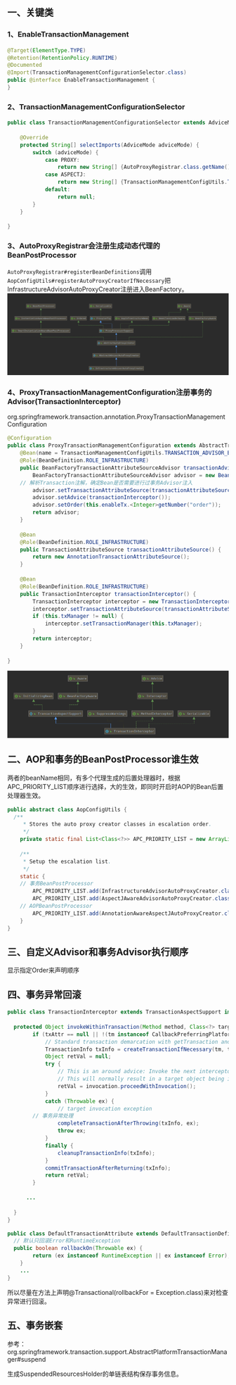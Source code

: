 ## 一、关键类

### 1、EnableTransactionManagement

```java
@Target(ElementType.TYPE)
@Retention(RetentionPolicy.RUNTIME)
@Documented
@Import(TransactionManagementConfigurationSelector.class)
public @interface EnableTransactionManagement {
}
```

### 2、TransactionManagementConfigurationSelector

```java
public class TransactionManagementConfigurationSelector extends AdviceModeImportSelector<EnableTransactionManagement> {

	@Override
	protected String[] selectImports(AdviceMode adviceMode) {
		switch (adviceMode) {
			case PROXY:
				return new String[] {AutoProxyRegistrar.class.getName(), ProxyTransactionManagementConfiguration.class.getName()};
			case ASPECTJ:
				return new String[] {TransactionManagementConfigUtils.TRANSACTION_ASPECT_CONFIGURATION_CLASS_NAME};
			default:
				return null;
		}
	}

}
```
### 3、AutoProxyRegistrar会注册生成动态代理的BeanPostProcessor

`AutoProxyRegistrar#registerBeanDefinitions`调用`AopConfigUtils#registerAutoProxyCreatorIfNecessary`把InfrastructureAdvisorAutoProxyCreator注册进入BeanFactory。
![InfrastructureAdvisorAutoProxyCreator类结构图](pic/1240-20210115015536824.png)

### 4、ProxyTransactionManagementConfiguration注册事务的Advisor(TransactionInterceptor)

org.springframework.transaction.annotation.ProxyTransactionManagementConfiguration

```java
@Configuration
public class ProxyTransactionManagementConfiguration extends AbstractTransactionManagementConfiguration {
	@Bean(name = TransactionManagementConfigUtils.TRANSACTION_ADVISOR_BEAN_NAME)
	@Role(BeanDefinition.ROLE_INFRASTRUCTURE)
	public BeanFactoryTransactionAttributeSourceAdvisor transactionAdvisor() {
		BeanFactoryTransactionAttributeSourceAdvisor advisor = new BeanFactoryTransactionAttributeSourceAdvisor();
    // 解析Transaction注解，确定Bean是否需要进行过事务Advisor注入
		advisor.setTransactionAttributeSource(transactionAttributeSource());
		advisor.setAdvice(transactionInterceptor());
		advisor.setOrder(this.enableTx.<Integer>getNumber("order"));
		return advisor;
	}

	@Bean
	@Role(BeanDefinition.ROLE_INFRASTRUCTURE)
	public TransactionAttributeSource transactionAttributeSource() {
		return new AnnotationTransactionAttributeSource();
	}

	@Bean
	@Role(BeanDefinition.ROLE_INFRASTRUCTURE)
	public TransactionInterceptor transactionInterceptor() {
		TransactionInterceptor interceptor = new TransactionInterceptor();
		interceptor.setTransactionAttributeSource(transactionAttributeSource());
		if (this.txManager != null) {
			interceptor.setTransactionManager(this.txManager);
		}
		return interceptor;
	}

}
```


![TransactionInterceptor类结构图](pic/1240-20210115015536798.png)

## 二、AOP和事务的BeanPostProcessor谁生效

两者的beanName相同，有多个代理生成的后置处理器时，根据APC_PRIORITY_LIST顺序进行选择，大的生效，即同时开启时AOP的Bean后置处理器生效。

```java
public abstract class AopConfigUtils {
  /**
	 * Stores the auto proxy creator classes in escalation order.
	 */
	private static final List<Class<?>> APC_PRIORITY_LIST = new ArrayList<Class<?>>();

	/**
	 * Setup the escalation list.
	 */
	static {
    // 事务BeanPostProcessor
		APC_PRIORITY_LIST.add(InfrastructureAdvisorAutoProxyCreator.class);
		APC_PRIORITY_LIST.add(AspectJAwareAdvisorAutoProxyCreator.class);
    // AOPBeanPostProcessor
		APC_PRIORITY_LIST.add(AnnotationAwareAspectJAutoProxyCreator.class);
	}
}
```

## 三、自定义Advisor和事务Advisor执行顺序

显示指定Order来声明顺序

## 四、事务异常回滚

```java
public class TransactionInterceptor extends TransactionAspectSupport implements MethodInterceptor, Serializable {
  
  protected Object invokeWithinTransaction(Method method, Class<?> targetClass, final InvocationCallback invocation) throws Throwable {
		if (txAttr == null || !(tm instanceof CallbackPreferringPlatformTransactionManager)) {
			// Standard transaction demarcation with getTransaction and commit/rollback calls.
			TransactionInfo txInfo = createTransactionIfNecessary(tm, txAttr, joinpointIdentification);
			Object retVal = null;
			try {
				// This is an around advice: Invoke the next interceptor in the chain.
				// This will normally result in a target object being invoked.
				retVal = invocation.proceedWithInvocation();
			}
			catch (Throwable ex) {
				// target invocation exception
        // 事务异常处理
				completeTransactionAfterThrowing(txInfo, ex);
				throw ex;
			}
			finally {
				cleanupTransactionInfo(txInfo);
			}
			commitTransactionAfterReturning(txInfo);
			return retVal;
		}
    
	  ...
    
  }
}
```

```java
public class DefaultTransactionAttribute extends DefaultTransactionDefinition implements TransactionAttribute {
  // 默认只回滚Error和RuntimeException
  public boolean rollbackOn(Throwable ex) {
		return (ex instanceof RuntimeException || ex instanceof Error);
	}
	... 
}
```

所以尽量在方法上声明@Transactional(rollbackFor = Exception.class)来对检查异常进行回滚。

## 五、事务嵌套

参考：org.springframework.transaction.support.AbstractPlatformTransactionManager#suspend

生成SuspendedResourcesHolder的单链表结构保存事务信息。